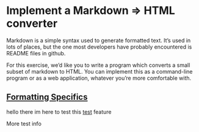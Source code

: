 # Implement a Markdown => HTML converter

Markdown is a simple syntax used to generate formatted text. It’s used in lots of places, but the one most developers have probably encountered is README files in github.

For this exercise, we’d like you to write a program which converts a small subset of markdown to HTML. You can implement this as a command-line program or as a web application, whatever you’re more comfortable with.

## [Formatting Specifics](test.com)

hello there im here to test this [test](match.com) feature

More test info
